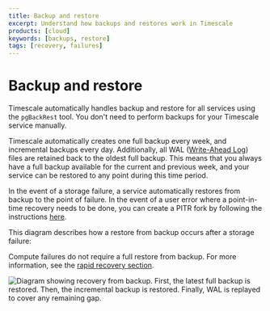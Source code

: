 ```yaml
---
title: Backup and restore
excerpt: Understand how backups and restores work in Timescale
products: [cloud]
keywords: [backups, restore]
tags: [recovery, failures]
---
```


# Backup and restore

Timescale automatically handles backup and restore for all
services using the `pgBackRest` tool. You don't need to perform
backups for your Timescale service manually.

Timescale automatically creates one full backup every week, and
incremental backups every day. Additionally, all WAL ([Write-Ahead Log][wal])
files are retained back to the oldest full backup. This means that you always
have a full backup available for the current and previous week, and your service
can be restored to any point during this time period.

In the event of a storage failure, a service automatically restores from backup
to the point of failure. In the event of a user error where a point-in-time
recovery needs to be done, you can create a PITR fork by following the
instructions [here][pitr].

This diagram describes how a restore from backup occurs after a storage failure:

<Highlight type="note">

Compute failures do not require a full restore from backup. For more
information, see the
[rapid recovery section][rapid-recovery].

</Highlight>

<img class="main-content__illustration"
width={1375} height={944}
src="https://www.timescale.com/blog/content/images/2022/08/backups-3.png"
alt="Diagram showing recovery from backup. First, the latest full
backup is restored. Then, the incremental backup is restored.
Finally, WAL is replayed to cover any remaining gap."/>

[wal]: https://www.postgresql.org/docs/current/wal-intro.html
[support]: https://www.timescale.com/contact/
[pitr]: /use-timescale/:currentVersion:/backup-restore/point-in-time-recovery/
[rapid-recovery]: /use-timescale/:currentVersion:/ha-replicas/#rapid-recovery

